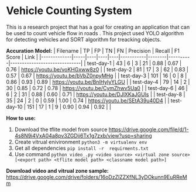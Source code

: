 # Vehicle Counting System
This is a research project that has a goal for creating an application that can be used to count vehicle flow in roads . This project used YOLO algorithm for detecting vehicles and SORT algorithm for treacking objects.

**Accuration Model:**
| Filename    | TP  | FP | TN | FN | Precision | Recall | F1 Score | Link                         |
|-------------|-----|----|----|----|-----------|--------|----------|------------------------------|
| test-day-1  | 43  | 6  | 3  | 21 | 0.88      | 0.67   | 0.76     | https://youtu.be/voKHGxww8z0 |
| test-day-2  | 81  | 17 | 3  | 62 | 0.83      | 0.57   | 0.67     | https://youtu.be/bVbZ0npyMHg |
| test-day-3  | 101 | 16 | 0  | 8  | 0.86      | 0.93   | 0.89     | https://youtu.be/BnlHyIyYLGU |
| test-day-4  | 79  | 14 | 2  | 30 | 0.85      | 0.72   | 0.78     | https://youtu.be/CymZhwv5Ua0 |
| test-day-6  | 46  | 6  | 2  | 31 | 0.88      | 0.60   | 0.71     | https://youtu.be/DJlXKaJGUls |
| test-day-8  | 35  | 24 | 2  | 0  | 0.59      | 1.00   | 0.74     | https://youtu.be/SEtA39u40D4 |
| test-day-10 | 151 | 17 | 1  | 9  | 0.90      | 0.94   | 0.92     |                              |

**How to use:**
1. Download the tflite model from source https://drive.google.com/file/d/1-4s8N9i4VxA04a8pv3ZGDji6Tx1g7zxb/view?usp=sharing
2. Create vitrual enivironment  `python3 -m virtualenv env`
3. Get all dependencies `pip install -r  requirments.txt`
4. Use command `python video_.py <video source> <virtual zone source> [<export path> <tflite model path> <classname model path>]`

**Download video and vitrual zone sample:** 
https://drive.google.com/drive/folders/16oDzZlZZXfNL3yDOkunn9EuRReMm
